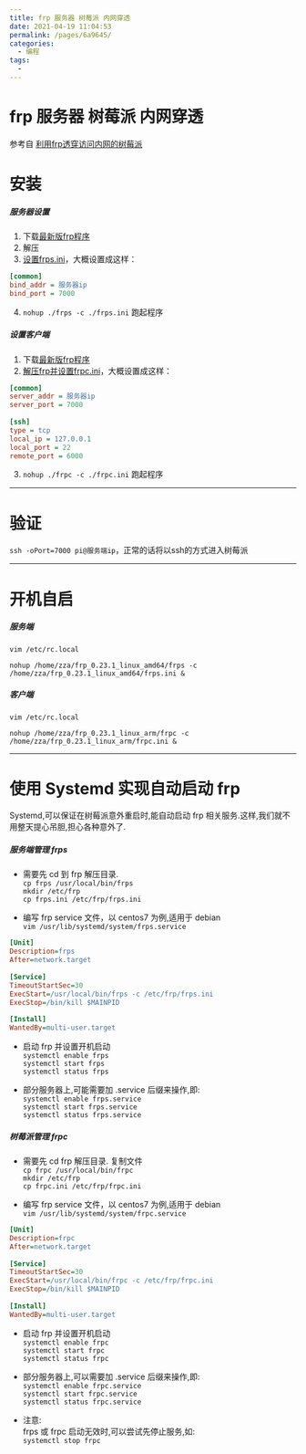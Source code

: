 ```yaml
---
title: frp 服务器 树莓派 内网穿透
date: 2021-04-19 11:04:53
permalink: /pages/6a9645/
categories:
  - 编程
tags:
  - 
---
```

# frp 服务器 树莓派 内网穿透  

参考自 [利用frp透穿访问内网的树莓派](https://www.jianshu.com/p/c842004bf4bc)    
# 安装    
##### 服务器设置    
    
1.  下载[最新版frp程序](https://github.com/fatedier/frp/releases)    
2.  解压    
3.  [设置frps.ini](https://github.com/fatedier/frp/blob/master/README_zh.md)，大概设置成这样：    
``` ini    
[common]    
bind_addr = 服务器ip    
bind_port = 7000    
```    
4.  `nohup ./frps -c ./frps.ini` 跑起程序    
    
##### 设置客户端    
    
1.  下载[最新版frp程序](https://github.com/fatedier/frp/releases)    
2.  [解压frp并设置frpc.ini](https://github.com/fatedier/frp/blob/master/README_zh.md)，大概设置成这样：    
    
``` ini    
[common]    
server_addr = 服务器ip    
server_port = 7000    
    
[ssh]    
type = tcp    
local_ip = 127.0.0.1    
local_port = 22    
remote_port = 6000    
```    
3. `nohup ./frpc -c ./frpc.ini` 跑起程序    
---    
# 验证    
    
`ssh -oPort=7000 pi@服务端ip`，正常的话将以ssh的方式进入树莓派    
    
---    
    
# 开机自启    
##### 服务端    
`vim /etc/rc.local`    
```    
nohup /home/zza/frp_0.23.1_linux_amd64/frps -c /home/zza/frp_0.23.1_linux_amd64/frps.ini &    
```    
    
    
##### 客户端    
`vim /etc/rc.local`    
```    
nohup /home/zza/frp_0.23.1_linux_arm/frpc -c  /home/zza/frp_0.23.1_linux_arm/frpc.ini &    
```    
---    
    
# 使用 Systemd 实现自动启动 frp    
Systemd,可以保证在树莓派意外重启时,能自动启动 frp 相关服务.这样,我们就不用整天提心吊胆,担心各种意外了.    
    
##### 服务端管理 frps    
* 需要先 cd 到 frp 解压目录.    
`cp frps /usr/local/bin/frps`    
`mkdir /etc/frp`    
`cp frps.ini /etc/frp/frps.ini`    
    
* 编写 frp service 文件，以 centos7 为例,适用于 debian    
`vim /usr/lib/systemd/system/frps.service`    
``` ini    
[Unit]    
Description=frps    
After=network.target    
    
[Service]    
TimeoutStartSec=30    
ExecStart=/usr/local/bin/frps -c /etc/frp/frps.ini    
ExecStop=/bin/kill $MAINPID    
    
[Install]    
WantedBy=multi-user.target    
```     
* 启动 frp 并设置开机启动    
`systemctl enable frps`    
`systemctl start frps`    
`systemctl status frps`    
    
* 部分服务器上,可能需要加 .service 后缀来操作,即:    
`systemctl enable frps.service`    
`systemctl start frps.service`    
`systemctl status frps.service`    
    
##### 树莓派管理 frpc    
* 需要先 cd frp 解压目录. 复制文件    
`cp frpc /usr/local/bin/frpc`    
`mkdir /etc/frp`    
`cp frpc.ini /etc/frp/frpc.ini`    
    
* 编写 frp service 文件，以 centos7 为例,适用于 debian    
`vim /usr/lib/systemd/system/frpc.service`    
``` ini    
[Unit]    
Description=frpc    
After=network.target    
    
[Service]    
TimeoutStartSec=30    
ExecStart=/usr/local/bin/frpc -c /etc/frp/frpc.ini    
ExecStop=/bin/kill $MAINPID    
    
[Install]    
WantedBy=multi-user.target    
```    
* 启动 frp 并设置开机启动    
`systemctl enable frpc`    
`systemctl start frpc`    
`systemctl status frpc`    
    
*  部分服务器上,可以需要加 .service 后缀来操作,即:    
`systemctl enable frpc.service`    
`systemctl start frpc.service`    
`systemctl status frpc.service`    
    
* 注意:    
frps 或 frpc 启动无效时,可以尝试先停止服务,如:    
`systemctl stop frpc`    
